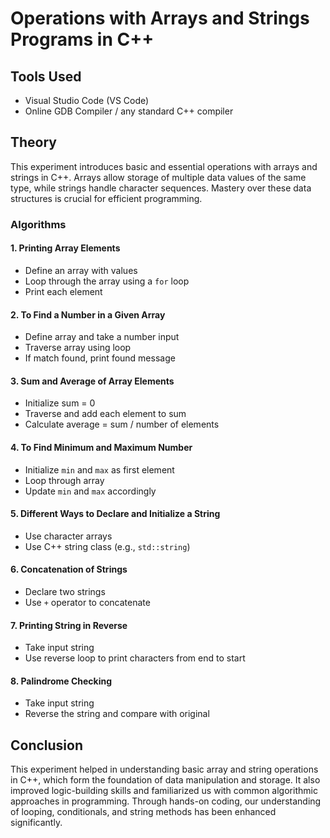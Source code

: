 # Operations with Arrays and Strings Programs in C++

## Tools Used
- Visual Studio Code (VS Code)
- Online GDB Compiler / any standard C++ compiler

## Theory

This experiment introduces basic and essential operations with arrays and strings in C++. Arrays allow storage of multiple data values of the same type, while strings handle character sequences. Mastery over these data structures is crucial for efficient programming.

### Algorithms

#### 1. Printing Array Elements
- Define an array with values
- Loop through the array using a `for` loop
- Print each element

#### 2. To Find a Number in a Given Array
- Define array and take a number input
- Traverse array using loop
- If match found, print found message

#### 3. Sum and Average of Array Elements
- Initialize sum = 0
- Traverse and add each element to sum
- Calculate average = sum / number of elements

#### 4. To Find Minimum and Maximum Number
- Initialize `min` and `max` as first element
- Loop through array
- Update `min` and `max` accordingly

#### 5. Different Ways to Declare and Initialize a String
- Use character arrays
- Use C++ string class (e.g., `std::string`)

#### 6. Concatenation of Strings
- Declare two strings
- Use `+` operator to concatenate

#### 7. Printing String in Reverse
- Take input string
- Use reverse loop to print characters from end to start

#### 8. Palindrome Checking
- Take input string
- Reverse the string and compare with original

## Conclusion

This experiment helped in understanding basic array and string operations in C++, which form the foundation of data manipulation and storage. It also improved logic-building skills and familiarized us with common algorithmic approaches in programming. Through hands-on coding, our understanding of looping, conditionals, and string methods has been enhanced significantly.